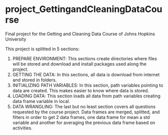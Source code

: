 # project_GettingandCleaningDataCourse
Final project for the Getting and Cleaning Data Course of Johns Hopkins University

This project is splitted in 5 sections:
1. PREPARE ENVIRONMENT: This sections create directories where files will be stored and download and install packages used along the project.
2. GETTING THE DATA: In this sections, all data is download from internet and stored in folders.  
3. INITIALIZING PATH VARIABLES: In this section, path variables pointing to data are created. This makes easier to know where data is stored.  
4. LOADING DATA: This section loads all data from path variables creating data frame variable in local.  
5. DATA WRANGLING: The last but no least section covers all questions requested by the course project. Data frames are merged, splitted, and filters in order to get 2 data frames, one data frame for mean a std variable and another for averaging the previous data frame based on activities.   
